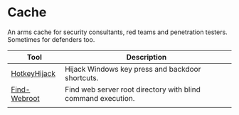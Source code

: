 # Cache

An arms cache for security consultants, red teams and penetration testers. Sometimes for defenders too. 

| Tool | Description | 
|------|-------------|
| [HotkeyHijack](https://github.com/huntrpro/Cache/blob/main/Attacker/scripts/HotkeyHijack.ps1) | Hijack Windows key press and backdoor shortcuts. |
| [Find-Webroot](https://github.com/huntrpro/Cache/blob/main/Attacker/scripts/Find-Webroot.ps1) | Find web server root directory with blind command execution. |
|    |   |
